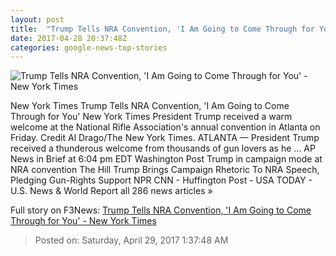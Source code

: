 ```yaml
---
layout: post
title:  "Trump Tells NRA Convention, 'I Am Going to Come Through for You' - New York Times"
date: 2017-04-28 20:37:48Z
categories: google-news-top-stories
---
```


![Trump Tells NRA Convention, 'I Am Going to Come Through for You' - New York Times](https://static01.nyt.com/images/2017/04/29/us/29trump1/29trump1-facebookJumbo.jpg)

New York Times Trump Tells NRA Convention, 'I Am Going to Come Through for You' New York Times President Trump received a warm welcome at the National Rifle Association's annual convention in Atlanta on Friday. Credit Al Drago/The New York Times. ATLANTA — President Trump received a thunderous welcome from thousands of gun lovers as he ... AP News in Brief at 6:04 pm EDT Washington Post Trump in campaign mode at NRA convention The Hill Trump Brings Campaign Rhetoric To NRA Speech, Pledging Gun-Rights Support NPR CNN - Huffington Post - USA TODAY - U.S. News & World Report all 286 news articles »


Full story on F3News: [Trump Tells NRA Convention, 'I Am Going to Come Through for You' - New York Times](http://www.f3nws.com/n/ajvBZC)

> Posted on: Saturday, April 29, 2017 1:37:48 AM
